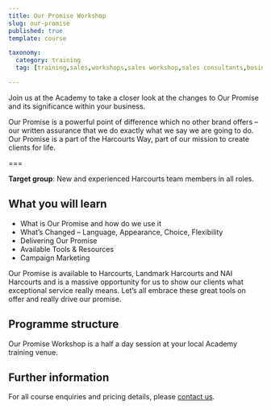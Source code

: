 ```yaml
---
title: Our Promise Workshop
slug: our-promise
published: true
template: course

taxonomy:
  category: training
  tag: [training,sales,workshops,sales workshop,sales consultants,business owners,managers]

---
```


Join us at the Academy to take a closer look at the changes to Our Promise and its significance within your business.

Our Promise is a powerful point of difference which no other brand offers – our written assurance that we do exactly what we say we are going to do. Our Promise is a part of the Harcourts Way, part of our mission to create clients for life.

===

**Target group**: New and experienced Harcourts team members in all roles.

## What you will learn
- What is Our Promise and how do we use it
- What’s Changed – Language, Appearance, Choice, Flexibility
- Delivering Our Promise
- Available Tools & Resources
- Campaign Marketing

Our Promise is available to Harcourts, Landmark Harcourts and NAI Harcourts and is a massive opportunity for us to show our clients what exceptional service really means. Let’s all embrace these great tools on offer and really drive our promise.


## Programme structure
Our Promise Workshop is a half a day session at your local Academy training venue.

## Further information
For all course enquiries and pricing details, please [contact us](/about-us/contact-us).
